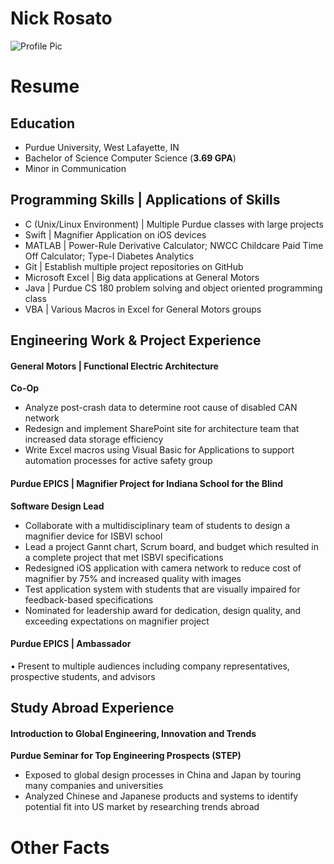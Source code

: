#  Nick Rosato
![Profile Pic]()

# Resume
## Education                           												
- Purdue University, West Lafayette, IN		    		                                         	                       
- Bachelor of Science Computer Science (__3.69 GPA__)					                                                  
- Minor in Communication

## Programming Skills | Applications of Skills										
- C (Unix/Linux Environment) | Multiple Purdue classes with large projects
- Swift | Magnifier Application on iOS devices
- MATLAB | Power-Rule Derivative Calculator; NWCC Childcare Paid Time Off Calculator; Type-I Diabetes Analytics
- Git | Establish multiple project repositories on GitHub
- Microsoft Excel | Big data applications at General Motors
- Java | Purdue CS 180 problem solving and object oriented programming class
- VBA | Various Macros in Excel for General Motors groups
## Engineering Work & Project Experience      										
#### General Motors | Functional Electric Architecture        		   			     
__Co-Op__
- Analyze post-crash data to determine root cause of disabled CAN network
- Redesign and implement SharePoint site for architecture team that increased data storage efficiency
- Write Excel macros using Visual Basic for Applications to support automation processes for active safety group
#### Purdue EPICS | Magnifier Project for Indiana School for the Blind                                        
__Software Design Lead__
- Collaborate with a multidisciplinary team of students to design a magnifier device for ISBVI school
- Lead a project Gannt chart, Scrum board, and budget which resulted in a complete project that met ISBVI specifications
- Redesigned iOS application with camera network to reduce cost of magnifier by 75% and increased quality with images
- Test application system with students that are visually impaired for feedback-based specifications
- Nominated for leadership award for dedication, design quality, and exceeding expectations on magnifier project
#### Purdue EPICS | Ambassador
•	Present to multiple audiences including company representatives, prospective students, and advisors
## Study Abroad Experience												
#### Introduction to Global Engineering, Innovation and Trends	
__Purdue Seminar for Top Engineering Prospects (STEP)__
- Exposed to global design processes in China and Japan by touring many companies and universities
- Analyzed Chinese and Japanese products and systems to identify potential fit into US market by researching trends abroad

# Other Facts

